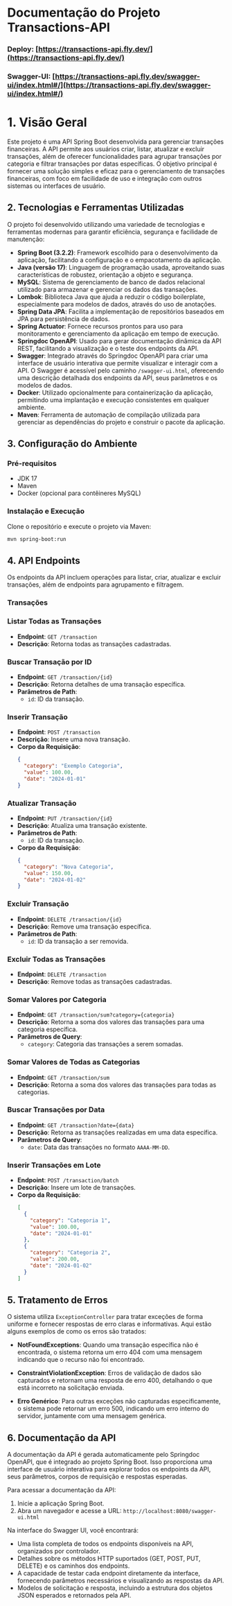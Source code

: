 # Documentação do Projeto Transactions-API

### Deploy: [https://transactions-api.fly.dev/](https://transactions-api.fly.dev/)
### Swagger-UI: [https://transactions-api.fly.dev/swagger-ui/index.html#/](https://transactions-api.fly.dev/swagger-ui/index.html#/)

# 1. Visão Geral

Este projeto é uma API Spring Boot desenvolvida para gerenciar transações financeiras. A API permite aos usuários criar, listar, atualizar e excluir transações, além de oferecer funcionalidades para agrupar transações por categoria e filtrar transações por datas específicas. O objetivo principal é fornecer uma solução simples e eficaz para o gerenciamento de transações financeiras, com foco em facilidade de uso e integração com outros sistemas ou interfaces de usuário.

## 2. Tecnologias e Ferramentas Utilizadas

O projeto foi desenvolvido utilizando uma variedade de tecnologias e ferramentas modernas para garantir eficiência, segurança e facilidade de manutenção:

- **Spring Boot (3.2.2)**: Framework escolhido para o desenvolvimento da aplicação, facilitando a configuração e o empacotamento da aplicação.
- **Java (versão 17)**: Linguagem de programação usada, aproveitando suas características de robustez, orientação a objeto e segurança.
- **MySQL**: Sistema de gerenciamento de banco de dados relacional utilizado para armazenar e gerenciar os dados das transações.
- **Lombok**: Biblioteca Java que ajuda a reduzir o código boilerplate, especialmente para modelos de dados, através do uso de anotações.
- **Spring Data JPA**: Facilita a implementação de repositórios baseados em JPA para persistência de dados.
- **Spring Actuator**: Fornece recursos prontos para uso para monitoramento e gerenciamento da aplicação em tempo de execução.
- **Springdoc OpenAPI**: Usado para gerar documentação dinâmica da API REST, facilitando a visualização e o teste dos endpoints da API.
- **Swagger**: Integrado através do Springdoc OpenAPI para criar uma interface de usuário interativa que permite visualizar e interagir com a API. O Swagger é acessível pelo caminho `/swagger-ui.html`, oferecendo uma descrição detalhada dos endpoints da API, seus parâmetros e os modelos de dados.
- **Docker**: Utilizado opcionalmente para containerização da aplicação, permitindo uma implantação e execução consistentes em qualquer ambiente.
- **Maven**: Ferramenta de automação de compilação utilizada para gerenciar as dependências do projeto e construir o pacote da aplicação.

## 3. Configuração do Ambiente

### Pré-requisitos
- JDK 17
- Maven
- Docker (opcional para contêineres MySQL)

### Instalação e Execução
Clone o repositório e execute o projeto via Maven:
```bash
mvn spring-boot:run
```

## 4. API Endpoints

Os endpoints da API incluem operações para listar, criar, atualizar e excluir transações, além de endpoints para agrupamento e filtragem.

### Transações

### Listar Todas as Transações
- **Endpoint**: `GET /transaction`
- **Descrição**: Retorna todas as transações cadastradas.


### Buscar Transação por ID
- **Endpoint**: `GET /transaction/{id}`
- **Descrição**: Retorna detalhes de uma transação específica.
- **Parâmetros de Path**:
    - `id`: ID da transação.


### Inserir Transação
- **Endpoint**: `POST /transaction`
- **Descrição**: Insere uma nova transação.
- **Corpo da Requisição**:
  ```json
  {
    "category": "Exemplo Categoria",
    "value": 100.00,
    "date": "2024-01-01"
  }

### Atualizar Transação
- **Endpoint**: `PUT /transaction/{id}`
- **Descrição**: Atualiza uma transação existente.
- **Parâmetros de Path**:
    - `id`: ID da transação.
- **Corpo da Requisição**:
  ```json
  {
    "category": "Nova Categoria",
    "value": 150.00,
    "date": "2024-01-02"
  }


### Excluir Transação
- **Endpoint**: `DELETE /transaction/{id}`
- **Descrição**: Remove uma transação específica.
- **Parâmetros de Path**:
    - `id`: ID da transação a ser removida.


### Excluir Todas as Transações
- **Endpoint**: `DELETE /transaction`
- **Descrição**: Remove todas as transações cadastradas.


### Somar Valores por Categoria
- **Endpoint**: `GET /transaction/sum?category={categoria}`
- **Descrição**: Retorna a soma dos valores das transações para uma categoria específica.
- **Parâmetros de Query**:
    - `category`: Categoria das transações a serem somadas.


### Somar Valores de Todas as Categorias
- **Endpoint**: `GET /transaction/sum`
- **Descrição**: Retorna a soma dos valores das transações para todas as categorias.


### Buscar Transações por Data
- **Endpoint**: `GET /transaction?date={data}`
- **Descrição**: Retorna as transações realizadas em uma data específica.
- **Parâmetros de Query**:
    - `date`: Data das transações no formato `AAAA-MM-DD`.


### Inserir Transações em Lote
- **Endpoint**: `POST /transaction/batch`
- **Descrição**: Insere um lote de transações.
- **Corpo da Requisição**:
  ```json
  [
    {
      "category": "Categoria 1",
      "value": 100.00,
      "date": "2024-01-01"
    },
    {
      "category": "Categoria 2",
      "value": 200.00,
      "date": "2024-01-02"
    }
  ]

## 5. Tratamento de Erros

O sistema utiliza `ExceptionController` para tratar exceções de forma uniforme e fornecer respostas de erro claras e informativas. Aqui estão alguns exemplos de como os erros são tratados:

- **NotFoundExceptions**: Quando uma transação específica não é encontrada, o sistema retorna um erro 404 com uma mensagem indicando que o recurso não foi encontrado.

- **ConstraintViolationException**: Erros de validação de dados são capturados e retornam uma resposta de erro 400, detalhando o que está incorreto na solicitação enviada.

- **Erro Genérico**: Para outras exceções não capturadas especificamente, o sistema pode retornar um erro 500, indicando um erro interno do servidor, juntamente com uma mensagem genérica.


## 6. Documentação da API

A documentação da API é gerada automaticamente pelo Springdoc OpenAPI, que é integrado ao projeto Spring Boot. Isso proporciona uma interface de usuário interativa para explorar todos os endpoints da API, seus parâmetros, corpos de requisição e respostas esperadas.

Para acessar a documentação da API:

1. Inicie a aplicação Spring Boot.
2. Abra um navegador e acesse a URL: `http://localhost:8080/swagger-ui.html`

Na interface do Swagger UI, você encontrará:

- Uma lista completa de todos os endpoints disponíveis na API, organizados por controlador.
- Detalhes sobre os métodos HTTP suportados (GET, POST, PUT, DELETE) e os caminhos dos endpoints.
- A capacidade de testar cada endpoint diretamente da interface, fornecendo parâmetros necessários e visualizando as respostas da API.
- Modelos de solicitação e resposta, incluindo a estrutura dos objetos JSON esperados e retornados pela API.
